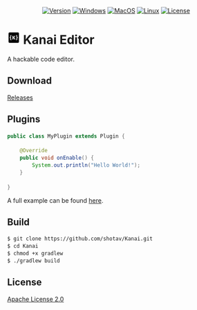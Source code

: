 <p align="center">
    <a href="https://github.com/shotav/Kanai/tags"><img alt="Version" src="https://img.shields.io/github/v/release/shotav/Kanai?label=Version"></a>
    <a href="https://github.com/shotav/Kanai/actions/workflows/windows.yml"><img alt="Windows" src="https://github.com/shotav/Kanai/actions/workflows/windows.yml/badge.svg"></a>
    <a href="https://github.com/shotav/Kanai/actions/workflows/macos.yml"><img alt="MacOS" src="https://github.com/shotav/Kanai/actions/workflows/macos.yml/badge.svg"></a>
    <a href="https://github.com/shotav/Kanai/actions/workflows/linux.yml"><img alt="Linux" src="https://github.com/shotav/Kanai/actions/workflows/linux.yml/badge.svg"></a>
    <a href="https://github.com/shotav/Kanai/blob/master/LICENSE"><img alt="License" src="https://img.shields.io/github/license/shotav/Kanai?label=License"></a>
</p>

# <a href="https://github.com/shotav/Kanai/blob/master/src/main/resources/img/icon.svg"><img src="https://github.com/shotav/Kanai/raw/master/src/main/resources/img/icon.png" alt="Icon" width="30" height="auto"></a> Kanai Editor

A hackable code editor.

## Download

[Releases](https://github.com/shotav/Kanai/releases)

## Plugins

```java
public class MyPlugin extends Plugin {

    @Override
    public void onEnable() {
        System.out.println("Hello World!");
    }

}
```

A full example can be found [here](https://github.com/shotav/Kanai/tree/master/api/src/test).

## Build

```bash
$ git clone https://github.com/shotav/Kanai.git
$ cd Kanai
$ chmod +x gradlew
$ ./gradlew build
```

## License

[Apache License 2.0](https://github.com/shotav/Kanai/blob/master/LICENSE)
